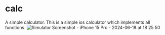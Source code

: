 # calc

A simple calculator.
This is a simple ios calculator which implements all functions.
![Simulator Screenshot - iPhone 15 Pro - 2024-06-18 at 18 25 50](https://github.com/mmaestro23/Calculator_flutter/assets/53564019/045fed7a-a2cb-4fb5-a03a-fd53be366c06)
